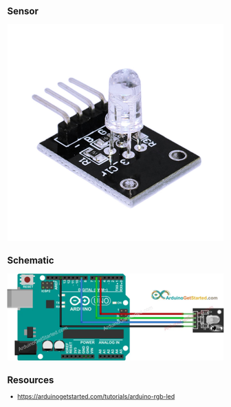 ## Sensor
![Sensor](./sensor.png)

## Schematic
![Schematic](./schematic.png)

## Resources
- https://arduinogetstarted.com/tutorials/arduino-rgb-led
